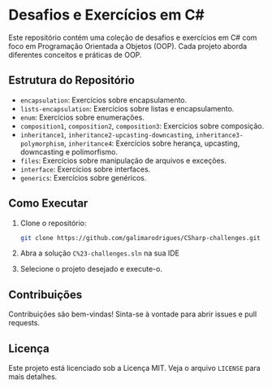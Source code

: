 # Desafios e Exercícios em C#

Este repositório contém uma coleção de desafios e exercícios em C# com foco em Programação Orientada a Objetos (OOP). Cada projeto aborda diferentes conceitos e práticas de OOP.

## Estrutura do Repositório

- `encapsulation`: Exercícios sobre encapsulamento.
- `lists-encapsulation`: Exercícios sobre listas e encapsulamento.
- `enum`: Exercícios sobre enumerações.
- `composition1`, `composition2`, `composition3`: Exercícios sobre composição.
- `inheritance1`, `inheritance2-upcasting-downcasting`, `inheritance3-polymorphism`, `inheritance4`: Exercícios sobre herança, upcasting, downcasting e polimorfismo.
- `files`: Exercícios sobre manipulação de arquivos e exceções.
- `interface`: Exercícios sobre interfaces.
- `generics`: Exercícios sobre genéricos.

## Como Executar

1. Clone o repositório:
    ```sh
    git clone https://github.com/galimarodrigues/CSharp-challenges.git
    ```

2. Abra a solução `C%23-challenges.sln` na sua IDE

3. Selecione o projeto desejado e execute-o.

## Contribuições

Contribuições são bem-vindas! Sinta-se à vontade para abrir issues e pull requests.

## Licença

Este projeto está licenciado sob a Licença MIT. Veja o arquivo `LICENSE` para mais detalhes.